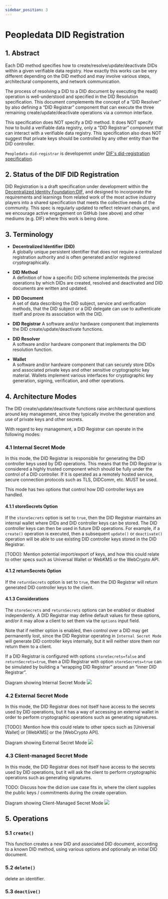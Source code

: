 ```yaml
---
sidebar_position: 3
---
```


# Peopledata DID Registration

## 1. Abstract

Each DID method specifies how to create/resolve/update/deactivate DIDs within a given verifiable data registry. How exactly this works can be very different depending on the DID method and may involve various steps, architectural components, and network communication. 

The process of resolving a DID to a DID document by executing the read() operation is well-understood and specified in the DID Resolution specification. This document complements the concept of a “DID Resolver” by also defining a “DID Registrar” component that can execute the three remaining create/update/deactivate operations via a common interface.

This specification does NOT specify a DID method. It does NOT specify how to build a verifiable data registry, only a “DID Registrar” component that can interact with a verifiable data registry. This specification also does NOT suggest that private keys should be controlled by any other entity than the DID controller.

`Peopledata-did-registrar` is developemnt under [DIF's did-registration specification](https://identity.foundation/did-registration/).

## 2. Status of the DIF DID Registration

DID Registration is a draft specification under development within the [Decentralized Identity Foundation:DIF](https://identity.foundation/), and designed to incorporate the requirements and learnings from related work of the most active industry players into a shared specification that meets the collective needs of the community. This spec is regularly updated to reflect relevant changes, and we encourage active engagement on GitHub (see above) and other mediums (e.g. DIF) where this work is being done.

## 3. Terminology

- **Decentralized Identifier (DID)**	
A globally unique persistent identifier that does not require a centralized registration authority and is often generated and/or registered cryptographically.

- **DID Method**	
A definition of how a specific DID scheme implementeds the precise operations by which DIDs are created, resolved and deactivated and DID documents are written and updated.

- **DID Document**	
A set of data describing the DID subject, service and verification methods, that the DID subject or a DID delegate can use to authenticate itself and prove its association with the DID.

- **DID Registrar**	
A software and/or hardware component that implements the DID create/update/deactivate functions.

- **DID Resolver**	
A software and/or hardware component that implements the DID resolution function.

- **Wallet**	
A software and/or hardware component that can securely store DIDs and associated private keys and other sensitive cryptographic key material. Wallets implement various interfaces for cryptographic key generation, signing, verification, and other operations.

## 4. Architecture Modes

The DID create/update/deactivate functions raise architectural questions around key management, since they typically involve the generation and use of private keys and other secrets.

With regard to key management, a DID Registrar can operate in the following modes:

### 4.1 Internal Secret Mode
In this mode, the DID Registrar is responsible for generating the DID controller keys used by DID operations. This means that the DID Registrar is considered a highly trusted component which should be fully under the control of a DID controller. If it is operated as a remotely hosted service, secure connection protocols such as TLS, DIDComm, etc. MUST be used.

This mode has two options that control how DID controller keys are handled.

#### 4.1.1 storeSecrets Option
If the `storeSecrets` option is set to `true`, then the DID Registrar maintains an internal wallet where DIDs and DID controller keys can be stored. The DID controller keys can then be used in future DID operations. For example, if a `create()` operation is executed, then a subsequent `update()` or `deactivate()` operation will be able to use existing DID controller keys stored in the DID Registrar.

[TODO]: Mention potential import/export of keys, and how this could relate to other specs such as Universal Wallet or WebKMS or the WebCrypto API.

#### 4.1.2 returnSecrets Option

If the `returnSecrets` option is set to `true`, then the DID Registrar will return generated DID controller keys to the client.

#### 4.1.3 Considerations

The `storeSecrets` and `returnSecrets` options can be enabled or disabled independently. A DID Registrar may define default values for these options, and/or it may allow a client to set them via the `options` input field.

Note that if neither option is enabled, then control over a DID may get permanently lost, since the DID Registrar operating in `Internal Secret Mode` will generate DID controller keys internally, but it will neither store them nor return them to a client.

If a DID Registrar is configured with options `storeSecrets=false` and `returnSecrets=true`, then a DID Registrar with option `storeSecrets=true` can be simulated by building a “wrapping DID Registrar” around an “inner DID Registrar”.

Diagram showing Internal Secret Mode
![](./img/diagram-mode-internal-secret.png)

### 4.2 External Secret Mode

In this mode, the DID Registrar does not itself have access to the secrets used by DID operations, but it has a way of accessing an external wallet in order to perform cryptographic operations such as generating signatures.

[TODO]: Mention how this could relate to other specs such as [Universal Wallet] or [WebKMS] or the [WebCrypto API].

Diagram showing External Secret Mode
![](./img/diagram-mode-external-secret.png)


### 4.3 Client-managed Secret Mode

In this mode, the DID Registrar does not itself have access to the secrets used by DID operations, but it will ask the client to perform cryptographic operations such as generating signatures.

TODO: Discuss how the did:ion use case fits in, where the client supplies the public keys / commitments during the create operation.

Diagram showing Client-Managed Secret Mode
![](./img/diagram-mode-client-managed-secret.png)

## 5. Operations

### 5.1 `create()`

This function creates a new DID and associated DID document, according to a known DID method, using various options and optionally an initial DID document.

### 5.2 `delete()`

delete an identifier.

### 5.3 `deactive()`
